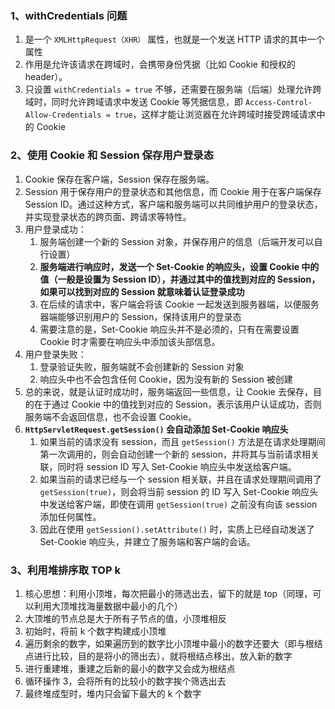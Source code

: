 ### 1、withCredentials 问题

1. 是一个 `XMLHttpRequest（XHR）` 属性，也就是一个发送 HTTP 请求的其中一个属性
2. 作用是允许该请求在跨域时，会携带身份凭据（比如 Cookie 和授权的 header）。
3. 只设置 `withCredentials = true` 不够，还需要在服务端（后端）处理允许跨域时，同时允许跨域请求中发送 Cookie 等凭据信息，即 `Access-Control-Allow-Credentials = true`，这样才能让浏览器在允许跨域时接受跨域请求中的 Cookie



### 2、使用 Cookie 和 Session 保存用户登录态

1. Cookie 保存在客户端，Session 保存在服务端。
2. Session 用于保存用户的登录状态和其他信息，而 Cookie 用于在客户端保存 Session ID。通过这种方式，客户端和服务端可以共同维护用户的登录状态，并实现登录状态的跨页面、跨请求等特性。
3. 用户登录成功：
    1. 服务端创建一个新的 Session 对象，并保存用户的信息（后端开发可以自行设置）
    2. **服务端进行响应时，发送一个 Set-Cookie 的响应头，设置 Cookie 中的值（一般是设置为 Session ID），并通过其中的值找到对应的 Session，如果可以找到对应的 Session 就意味着认证登录成功**
    3. 在后续的请求中，客户端会将该 Cookie 一起发送到服务器端，以便服务器端能够识别用户的 Session，保持该用户的登录态
    4. 需要注意的是，Set-Cookie 响应头并不是必须的，只有在需要设置 Cookie 时才需要在响应头中添加该头部信息。
4. 用户登录失败：
    1. 登录验证失败，服务端就不会创建新的 Session 对象
    2. 响应头中也不会包含任何 Cookie，因为没有新的 Session 被创建
5. 总的来说，就是认证时成功时，服务端返回一些信息，让 Cookie 去保存，目的在于通过 Cookie 中的值找到对应的 Session，表示该用户认证成功，否则服务端不会返回信息，也不会设置 Cookie。
6. **`HttpServletRequest.getSession()` 会自动添加 Set-Cookie 响应头**
    1. 如果当前的请求没有 session，而且 `getSession()` 方法是在请求处理期间第一次调用的，则会自动创建一个新的 session，并将其与当前请求相关联，同时将 session ID 写入 Set-Cookie 响应头中发送给客户端。
    2. 如果当前的请求已经与一个 session 相关联，并且在请求处理期间调用了 `getSession(true)`，则会将当前 session 的 ID 写入 Set-Cookie 响应头中发送给客户端，即使在调用 `getSession(true)` 之前没有向该 session 添加任何属性。
    3. 因此在使用 `getSession().setAttribute()` 时，实质上已经自动发送了 Set-Cookie 响应头，并建立了服务端和客户端的会话。



### 3、利用堆排序取 TOP k

1. 核心思想：利用小顶堆，每次把最小的筛选出去，留下的就是 top（同理，可以利用大顶堆找海量数据中最小的几个）
2. 大顶堆的节点总是大于所有子节点的值，小顶堆相反
3. 初始时，将前 k 个数字构建成小顶堆
4. 遍历剩余的数字，如果遍历到的数字比小顶堆中最小的数字还要大（即与根结点进行比较，目的是将小的筛出去），就将根结点移出，放入新的数字
5. 进行重建堆，重建之后新的最小的数字又会成为根结点
6. 循环操作 3，会将所有的比较小的数字挨个筛选出去
7. 最终堆成型时，堆内只会留下最大的 k 个数字
